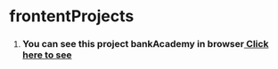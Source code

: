 # frontentProjects

1. <h3>You can see this project bankAcademy in browser<a href='https://umarovsafarbek.github.io/darskhona/englishApp/index.html'> Click here to see </a></h3>
